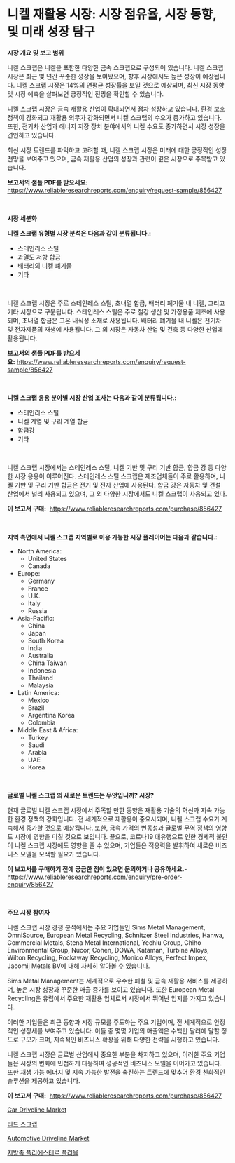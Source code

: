 <p><h1>니켈 재활용 시장: 시장 점유율, 시장 동향, 및 미래 성장 탐구</h1></p><p><strong>시장 개요 및 보고 범위</strong></p>
<p><p>니켈 스크랩은 니켈을 포함한 다양한 금속 스크랩으로 구성되어 있습니다. 니켈 스크랩 시장은 최근 몇 년간 꾸준한 성장을 보여왔으며, 향후 시장에서도 높은 성장이 예상됩니다. 니켈 스크랩 시장은 14%의 연평균 성장률을 보일 것으로 예상되며, 최신 시장 동향 및 시장 예측을 살펴보면 긍정적인 전망을 확인할 수 있습니다.</p><p>니켈 스크랩 시장은 금속 재활용 산업이 확대되면서 점차 성장하고 있습니다. 환경 보호 정책이 강화되고 재활용 의무가 강화되면서 니켈 스크랩의 수요가 증가하고 있습니다. 또한, 전기차 산업과 에너지 저장 장치 분야에서의 니켈 수요도 증가하면서 시장 성장을 견인하고 있습니다.</p><p>최신 시장 트렌드를 파악하고 고려할 때, 니켈 스크랩 시장은 미래에 대한 긍정적인 성장 전망을 보여주고 있으며, 금속 재활용 산업의 성장과 관련이 깊은 시장으로 주목받고 있습니다.</p></p>
<p><strong>보고서의 샘플 PDF를 받으세요:</strong> <a href="https://www.reliableresearchreports.com/enquiry/request-sample/856427">https://www.reliableresearchreports.com/enquiry/request-sample/856427</a></p>
<p>&nbsp;</p>
<p><strong>시장 세분화</strong></p>
<p><strong>니켈 스크랩 유형별 시장 분석은 다음과 같이 분류됩니다.:</strong></p>
<p><ul><li>스테인리스 스틸</li><li>과열도 저항 합금</li><li>배터리의 니켈 폐기물</li><li>기타</li></ul></p>
<p>&nbsp;</p>
<p><p>니켈 스크랩 시장은 주로 스테인레스 스틸, 초내열 합금, 배터리 폐기물 내 니켈, 그리고 기타 시장으로 구분됩니다. 스테인레스 스틸은 주로 철강 생산 및 가정용품 제조에 사용되며, 초내열 합금은 고온 내식성 소재로 사용됩니다. 배터리 폐기물 내 니켈은 전기차 및 전자제품의 재생에 사용됩니다. 그 외 시장은 자동차 산업 및 건축 등 다양한 산업에 활용됩니다.</p></p>
<p><strong>보고서의 샘플 PDF를 받으세요:</strong>&nbsp;<a href="https://www.reliableresearchreports.com/enquiry/request-sample/856427">https://www.reliableresearchreports.com/enquiry/request-sample/856427</a></p>
<p>&nbsp;</p>
<p><strong> 니켈 스크랩 응용 분야별 시장 산업 조사는 다음과 같이 분류됩니다.:</strong></p>
<p><ul><li>스테인리스 스틸</li><li>니켈 계열 및 구리 계열 합금</li><li>합금강</li><li>기타</li></ul></p>
<p>&nbsp;</p>
<p><p>니켈 스크랩 시장에서는 스테인레스 스틸, 니켈 기반 및 구리 기반 합금, 합금 강 등 다양한 시장 응용이 이루어진다. 스테인레스 스틸 스크랩은 제조업체들이 주로 활용하며, 니켈 기반 및 구리 기반 합금은 전기 및 전자 산업에 사용된다. 합금 강은 자동차 및 건설 산업에서 널리 사용되고 있으며, 그 외 다양한 시장에서도 니켈 스크랩이 사용되고 있다.</p></p>
<p><strong>이 보고서 구매:</strong>&nbsp; <a href="https://www.reliableresearchreports.com/purchase/856427">https://www.reliableresearchreports.com/purchase/856427</a></p>
<p>&nbsp;</p>
<p><strong>지역 측면에서 니켈 스크랩 지역별로 이용 가능한 시장 플레이어는 다음과 같습니다.:</strong></p>
<p><ul>
    <li>
        North America:
        <ul>
            <li>United States</li>
            <li>Canada</li>
        </ul>
    </li>
    <li>
        Europe:
        <ul>
            <li>Germany</li>
            <li>France</li>
            <li>U.K.</li>
            <li>Italy</li>
            <li>Russia</li>
        </ul>
    </li>
    <li>
        Asia-Pacific:
        <ul>
            <li>China</li>
            <li>Japan</li>
            <li>South Korea</li>
            <li>India</li>
            <li>Australia</li>
            <li>China Taiwan</li>
            <li>Indonesia</li>
            <li>Thailand</li>
            <li>Malaysia</li>
        </ul>
    </li>
    <li>
        Latin America:
        <ul>
            <li>Mexico</li>
            <li>Brazil</li>
            <li>Argentina Korea</li>
            <li>Colombia</li>
        </ul>
    </li>
    <li>
        Middle East & Africa:
        <ul>
            <li>Turkey</li>
            <li>Saudi</li>
            <li>Arabia</li>
            <li>UAE</li>
            <li>Korea</li>
        </ul>
    </li>
    </ul></p>
<p>&nbsp;</p>
<p><strong>글로벌 니켈 스크랩 의 새로운 트렌드는 무엇입니까? 시장?</strong></p>
<p><p>현재 글로벌 니켈 스크랩 시장에서 주목할 만한 동향은 재활용 기술의 혁신과 지속 가능한 환경 정책의 강화입니다. 전 세계적으로 재활용이 중요시되며, 니켈 스크랩 수요가 계속해서 증가할 것으로 예상됩니다. 또한, 금속 가격의 변동성과 글로벌 무역 정책의 영향도 시장에 영향을 미칠 것으로 보입니다. 끝으로, 코로나19 대유행으로 인한 경제적 불안이 니켈 스크랩 시장에도 영향을 줄 수 있으며, 기업들은 적응력을 발휘하여 새로운 비즈니스 모델을 모색할 필요가 있습니다.</p></p>
<p><strong>이 보고서를 구매하기 전에 궁금한 점이 있으면 문의하거나 공유하세요.</strong>- <a href="https://www.reliableresearchreports.com/enquiry/pre-order-enquiry/856427">https://www.reliableresearchreports.com/enquiry/pre-order-enquiry/856427</a></p>
<p>&nbsp;</p>
<p><strong>주요 시장 참여자</strong></p>
<p><p>니켈 스크랩 시장 경쟁 분석에서는 주요 기업들인 Sims Metal Management, OmniSource, European Metal Recycling, Schnitzer Steel Industries, Hanwa, Commercial Metals, Stena Metal International, Yechiu Group, Chiho Environmental Group, Nucor, Cohen, DOWA, Kataman, Turbine Alloys, Wilton Recycling, Rockaway Recycling, Monico Alloys, Perfect Impex, Jacomij Metals BV에 대해 자세히 알아볼 수 있습니다. </p><p>Sims Metal Management는 세계적으로 우수한 폐철 및 금속 재활용 서비스를 제공하며, 높은 시장 성장과 꾸준한 매출 증가를 보이고 있습니다. 또한 European Metal Recycling은 유럽에서 주요한 재활용 업체로서 시장에서 뛰어난 입지를 가지고 있습니다.</p><p>이러한 기업들은 최근 동향과 시장 규모를 주도하는 주요 기업이며, 전 세계적으로 안정적인 성장세를 보여주고 있습니다. 이들 중 몇몇 기업의 매출액은 수백만 달러에 달할 정도로 규모가 크며, 지속적인 비즈니스 확장을 위해 다양한 전략을 시행하고 있습니다.</p><p>니켈 스크랩 시장은 글로벌 산업에서 중요한 부분을 차지하고 있으며, 이러한 주요 기업들은 시장의 변화에 민첩하게 대응하여 성공적인 비즈니스 모델을 이어가고 있습니다. 또한 재생 가능 에너지 및 지속 가능한 발전을 촉진하는 트렌드에 맞추어 환경 친화적인 솔루션을 제공하고 있습니다.</p></p>
<p><strong>이 보고서 구매:</strong>&nbsp;&nbsp;<a href="https://www.reliableresearchreports.com/purchase/856427">https://www.reliableresearchreports.com/purchase/856427</a></p>
<p><p><a href="https://issuu.com/reportprime-2/docs/car-driveline-market-size-2030.pptx">Car Driveline Market</a></p><p><a href="https://github.com/GabrielBlanda5656/Market-Research-Report-List-1/blob/main/22437169201.md">리드 스크랩</a></p><p><a href="https://issuu.com/reportprime-2/docs/automotive-driveline-market-size-2030.pptx">Automotive Driveline Market</a></p><p><a href="https://github.com/vsckjg50460/Market-Research-Report-List-1/blob/main/95810909200.md">지방족 폴리에스테르 폴리올</a></p></p>
